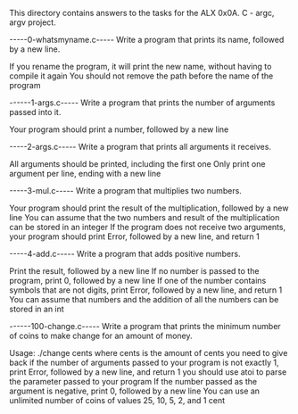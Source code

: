 This directory contains answers to the  tasks for the ALX 0x0A. C - argc, argv project.


-----0-whatsmyname.c-----
Write a program that prints its name, followed by a new line.

If you rename the program, it will print the new name, without having to compile it again
You should not remove the path before the name of the program




------1-args.c-----
Write a program that prints the number of arguments passed into it.

Your program should print a number, followed by a new line




-----2-args.c-----
Write a program that prints all arguments it receives.

All arguments should be printed, including the first one
Only print one argument per line, ending with a new line




-----3-mul.c-----
Write a program that multiplies two numbers.

Your program should print the result of the multiplication, followed by a new line
You can assume that the two numbers and result of the multiplication can be stored in an integer
If the program does not receive two arguments, your program should print Error, followed by a new line, and return 1




-----4-add.c-----
Write a program that adds positive numbers.

Print the result, followed by a new line
If no number is passed to the program, print 0, followed by a new line
If one of the number contains symbols that are not digits, print Error, followed by a new line, and return 1
You can assume that numbers and the addition of all the numbers can be stored in an int




------100-change.c-----
Write a program that prints the minimum number of coins to make change for an amount of money.

Usage: ./change cents
where cents is the amount of cents you need to give back
if the number of arguments passed to your program is not exactly 1, print Error, followed by a new line, and return 1
you should use atoi to parse the parameter passed to your program
If the number passed as the argument is negative, print 0, followed by a new line
You can use an unlimited number of coins of values 25, 10, 5, 2, and 1 cent

